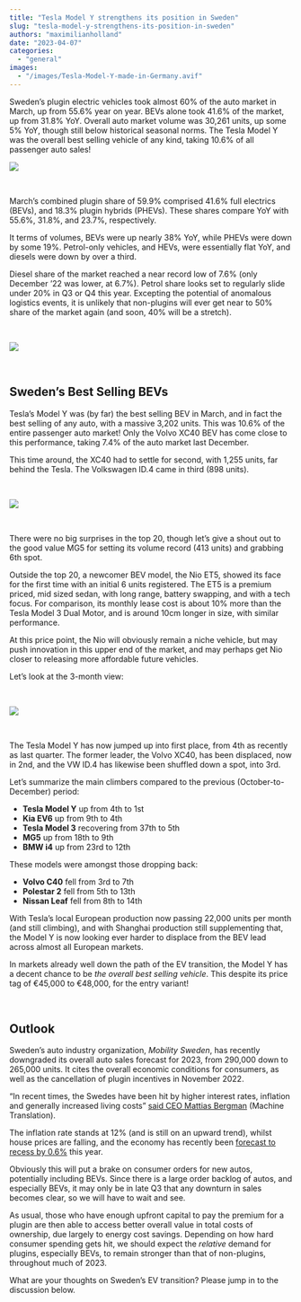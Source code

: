 ```yaml
---
title: "Tesla Model Y strengthens its position in Sweden"
slug: "tesla-model-y-strengthens-its-position-in-sweden"
authors: "maximilianholland"
date: "2023-04-07"
categories: 
  - "general"
images: 
  - "/images/Tesla-Model-Y-made-in-Germany.avif"
---
```


Sweden’s plugin electric vehicles took almost 60% of the auto market in March, up from 55.6% year on year. BEVs alone took 41.6% of the market, up from 31.8% YoY. Overall auto market volume was 30,261 units, up some 5% YoY, though still below historical seasonal norms. The Tesla Model Y was the overall best selling vehicle of any kind, taking 10.6% of all passenger auto sales!

![](images/March-2023-Sweden-Passenger-Auto-Registrations.avif)

 

March’s combined plugin share of 59.9% comprised 41.6% full electrics (BEVs), and 18.3% plugin hybrids (PHEVs). These shares compare YoY with 55.6%, 31.8%, and 23.7%, respectively.

It terms of volumes, BEVs were up nearly 38% YoY, while PHEVs were down by some 19%. Petrol-only vehicles, and HEVs, were essentially flat YoY, and diesels were down by over a third.

Diesel share of the market reached a near record low of 7.6% (only December ’22 was lower, at 6.7%). Petrol share looks set to regularly slide under 20% in Q3 or Q4 this year. Excepting the potential of anomalous logistics events, it is unlikely that non-plugins will ever get near to 50% share of the market again (and soon, 40% will be a stretch).

 

![](images/March-2023-Sweden-Monthly-Powertrain-Market-Share.avif)

 

## Sweden’s Best Selling BEVs

Tesla’s Model Y was (by far) the best selling BEV in March, and in fact the best selling of any auto, with a massive 3,202 units. This was 10.6% of the entire passenger auto market! Only the Volvo XC40 BEV has come close to this performance, taking 7.4% of the auto market last December.

This time around, the XC40 had to settle for second, with 1,255 units, far behind the Tesla. The Volkswagen ID.4 came in third (898 units).

 

![](images/Sweden-Top-BEVs-March-2023.avif)

 

There were no big surprises in the top 20, though let’s give a shout out to the good value MG5 for setting its volume record (413 units) and grabbing 6th spot.

Outside the top 20, a newcomer BEV model, the Nio ET5, showed its face for the first time with an initial 6 units registered. The ET5 is a premium priced, mid sized sedan, with long range, battery swapping, and with a tech focus. For comparison, its monthly lease cost is about 10% more than the Tesla Model 3 Dual Motor, and is around 10cm longer in size, with similar performance.

At this price point, the Nio will obviously remain a niche vehicle, but may push innovation in this upper end of the market, and may perhaps get Nio closer to releasing more affordable future vehicles.

Let’s look at the 3-month view:

 

![](images/Sweden-Top-BEVs-March-23-Trailing-Qtr.avif)

 

The Tesla Model Y has now jumped up into first place, from 4th as recently as last quarter. The former leader, the Volvo XC40, has been displaced, now in 2nd, and the VW ID.4 has likewise been shuffled down a spot, into 3rd.

Let’s summarize the main climbers compared to the previous (October-to-December) period:

- **Tesla Model Y** up from 4th to 1st
- **Kia EV6** up from 9th to 4th
- **Tesla Model 3** recovering from 37th to 5th
- **MG5** up from 18th to 9th
- **BMW i4** up from 23rd to 12th

These models were amongst those dropping back:

- **Volvo C40** fell from 3rd to 7th
- **Polestar 2** fell from 5th to 13th
- **Nissan Leaf** fell from 8th to 14th

With Tesla’s local European production now passing 22,000 units per month (and still climbing), and with Shanghai production still supplementing that, the Model Y is now looking ever harder to displace from the BEV lead across almost all European markets.

In markets already well down the path of the EV transition, the Model Y has a decent chance to be _the overall best selling vehicle_. This despite its price tag of €45,000 to €48,000, for the entry variant!

 

## Outlook

Sweden’s auto industry organization, _Mobility Sweden_, has recently downgraded its overall auto sales forecast for 2023, from 290,000 down to 265,000 units. It cites the overall economic conditions for consumers, as well as the cancellation of plugin incentives in November 2022.

“In recent times, the Swedes have been hit by higher interest rates, inflation and generally increased living costs” [said CEO Mattias Bergman](https://mobilitysweden.se/statistik/Nyregistreringar_per_manad_1/nyregistreringar-2023_3/sankt-prognos-kraftig-minskning-av-antal-nyregistrerade-personbilar-vantas-i-ar) (Machine Translation).

The inflation rate stands at 12% (and is still on an upward trend), whilst house prices are falling, and the economy has recently been [forecast to recess by 0.6%](https://www.reuters.com/world/europe/swedish-nier-think-tank-sees-milder-downturn-rates-peak-375-2023-03-29/) this year.

Obviously this will put a brake on consumer orders for new autos, potentially including BEVs. Since there is a large order backlog of autos, and especially BEVs, it may only be in late Q3 that any downturn in sales becomes clear, so we will have to wait and see.

As usual, those who have enough upfront capital to pay the premium for a plugin are then able to access better overall value in total costs of ownership, due largely to energy cost savings. Depending on how hard consumer spending gets hit, we should expect the _relative_ demand for plugins, especially BEVs, to remain stronger than that of non-plugins, throughout much of 2023.

What are your thoughts on Sweden’s EV transition? Please jump in to the discussion below.

